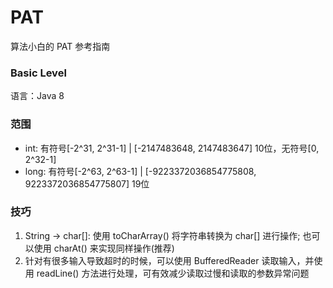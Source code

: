 # PAT
算法小白的 PAT 参考指南

### Basic Level
语言：Java 8

### 范围
* int: 有符号[-2^31, 2^31-1] | [-2147483648, 2147483647] 10位，无符号[0, 2^32-1]
* long: 有符号[-2^63, 2^63-1] | [-9223372036854775808, 9223372036854775807] 19位

### 技巧
1. String -> char[]: 使用 toCharArray() 将字符串转换为 char[] 进行操作; 也可以使用 charAt() 来实现同样操作(推荐)
2. 针对有很多输入导致超时的时候，可以使用 BufferedReader 读取输入，并使用 readLine() 方法进行处理，可有效减少读取过慢和读取的参数异常问题